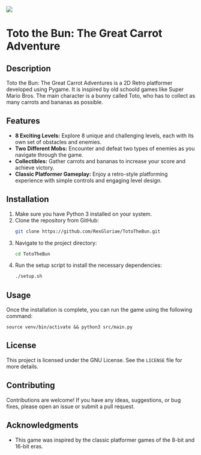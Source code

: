 <img src="https://img.shields.io/badge/Python-FFD43B?style=for-the-badge&logo=python&logoColor=blue"/>

# Toto the Bun: The Great Carrot Adventure

## Description

Toto the Bun: The Great Carrot Adventures is a 2D Retro platformer developed using Pygame. It is inspired by old schoold games like Super Mario Bros. The main character is a bunny called Toto, who has to collect as many carrots and bananas as possible.

## Features

*   **8 Exciting Levels:** Explore 8 unique and challenging levels, each with its own set of obstacles and enemies.
*   **Two Different Mobs:** Encounter and defeat two types of enemies as you navigate through the game.
*   **Collectibles:** Gather carrots and bananas to increase your score and achieve victory.
*   **Classic Platformer Gameplay:** Enjoy a retro-style platforming experience with simple controls and engaging level design.

## Installation

1.  Make sure you have Python 3 installed on your system.
2.  Clone the repository from GitHub:
    ```bash
    git clone https://github.com/RexGloriae/TotoTheBun.git
    ```
3.  Navigate to the project directory:
    ```bash
    cd TotoTheBun
    ```
4.  Run the setup script to install the necessary dependencies:
    ```bash
    ./setup.sh
    ```

## Usage

Once the installation is complete, you can run the game using the following command:

```
source venv/bin/activate && python3 src/main.py
```

## License

This project is licensed under the GNU License. See the `LICENSE` file for more details.

## Contributing

Contributions are welcome! If you have any ideas, suggestions, or bug fixes, please open an issue or submit a pull request.

## Acknowledgments

*   This game was inspired by the classic platformer games of the 8-bit and 16-bit eras.
